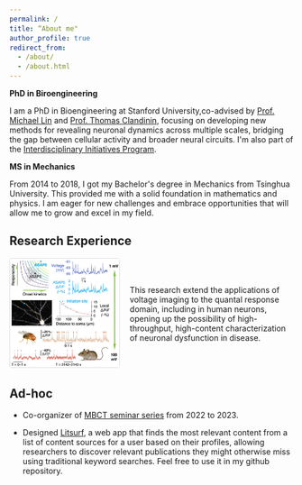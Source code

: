 ```yaml
---
permalink: /
title: “About me"
author_profile: true
redirect_from: 
  - /about/
  - /about.html
---
```


**PhD in Biroengineering**

I am a PhD in Bioengineering at Stanford University,co-advised by [Prof. Michael Lin](https://linlab.stanford.edu/) and [Prof. Thomas Clandinin](https://flyvisionlab.weebly.com/), focusing on developing new methods for revealing neuronal dynamics across multiple scales, bridging the gap between cellular activity and broader neural circuits. I'm also part of the [Interdisciplinary Initiatives Program](https://biox.stanford.edu/research/seed-grants/interdisciplinary-initiatives-program-seed-grant-decoding-dendritic-computation). 

**MS in Mechanics**

From 2014 to 2018, I got my Bachelor's degree in Mechanics from Tsinghua University. This provided me with a solid foundation in mathematics and physics. I am eager for new challenges and embrace opportunities that will allow me to grow and excel in my field.

## Research Experience

<div style="display: flex; align-items: center; margin-bottom: 20px;">
  <div style="flex: 1; margin-right: 20px;">
    <img src="/images/paper1.jpg" alt="Research Diagram" style="width: 100%; border: 1px solid #ddd; border-radius: 4px;" />
  </div>
  <div style="flex: 1.5;">
    <p>
      This research extend the applications of voltage imaging to the quantal response domain, including in human neurons, opening up the possibility of high-throughput, high-content characterization of neuronal dysfunction in disease.
    </p>
  </div>
</div>


## Ad-hoc 
- Co-organizer of [MBCT seminar series](https://neuroscience.stanford.edu/programs/community-building/seminar-series-wu-tsai-neuro/mind-brain-computation-and-technology-mbct-seminar-series) from 2022 to 2023.

- Designed [Litsurf](https://github.com/AlexYkHao/litsurf_backend), a web app that finds the most relevant content from a list of content sources for a user based on their profiles, allowing researchers to discover relevant publications they might otherwise miss using traditional keyword searches. Feel free to use it in my github repository.
  

